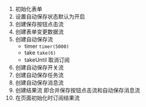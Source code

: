 1. 初始化表单
2. 设置自动保存状态默认为开启
3. 创建保存按钮点击流
4. 创建表单变更数据流
5. 创建自动保存流
   - timer `timer(5000)` 
   - take `take(6)`
   - takeUntil 取消订阅
6. 创建自动保存开关流
7. 创建自动保存任务流
8. 创建自动保存消息流
9. 创建结果流 即合并保存按钮点击流和自动保存消息流
10. 在页面初始化时订阅结果流
